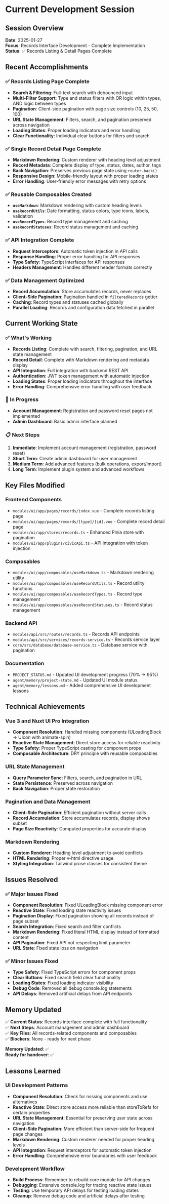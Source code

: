 # Current Development Session

## Session Overview

**Date**: 2025-01-27  
**Focus**: Records Interface Development - Complete Implementation  
**Status**: ✅ Records Listing & Detail Pages Complete

## Recent Accomplishments

### ✅ Records Listing Page Complete

- **Search & Filtering**: Full-text search with debounced input
- **Multi-Filter Support**: Type and status filters with OR logic within types,
  AND logic between types
- **Pagination**: Client-side pagination with page size controls (10, 25,
  50, 100)
- **URL State Management**: Filters, search, and pagination preserved across
  navigation
- **Loading States**: Proper loading indicators and error handling
- **Clear Functionality**: Individual clear buttons for filters and search

### ✅ Single Record Detail Page Complete

- **Markdown Rendering**: Custom renderer with heading level adjustment
- **Record Metadata**: Complete display of type, status, dates, author, tags
- **Back Navigation**: Preserves previous page state using `router.back()`
- **Responsive Design**: Mobile-friendly layout with proper loading states
- **Error Handling**: User-friendly error messages with retry options

### ✅ Reusable Composables Created

- **`useMarkdown`**: Markdown rendering with custom heading levels
- **`useRecordUtils`**: Date formatting, status colors, type icons, labels,
  validation
- **`useRecordTypes`**: Record type management and caching
- **`useRecordStatuses`**: Record status management and caching

### ✅ API Integration Complete

- **Request Interceptors**: Automatic token injection in API calls
- **Response Handling**: Proper error handling for API responses
- **Type Safety**: TypeScript interfaces for API responses
- **Headers Management**: Handles different header formats correctly

### ✅ Data Management Optimized

- **Record Accumulation**: Store accumulates records, never replaces
- **Client-Side Pagination**: Pagination handled in `filteredRecords` getter
- **Caching**: Record types and statuses cached globally
- **Parallel Loading**: Records and configuration data fetched in parallel

## Current Working State

### ✅ What's Working

- **Records Listing**: Complete with search, filtering, pagination, and URL
  state management
- **Record Detail**: Complete with Markdown rendering and metadata display
- **API Integration**: Full integration with backend REST API
- **Authentication**: JWT token management with automatic injection
- **Loading States**: Proper loading indicators throughout the interface
- **Error Handling**: Comprehensive error handling with user feedback

### 🔄 In Progress

- **Account Management**: Registration and password reset pages not implemented
- **Admin Dashboard**: Basic admin interface planned

### 📋 Next Steps

1. **Immediate**: Implement account management (registration, password reset)
2. **Short Term**: Create admin dashboard for user management
3. **Medium Term**: Add advanced features (bulk operations, export/import)
4. **Long Term**: Implement plugin system and advanced workflows

## Key Files Modified

### Frontend Components

- `modules/ui/app/pages/records/index.vue` - Complete records listing page
- `modules/ui/app/pages/records/[type]/[id].vue` - Complete record detail page
- `modules/ui/app/stores/records.ts` - Enhanced Pinia store with pagination
- `modules/ui/app/plugins/civicApi.ts` - API integration with token injection

### Composables

- `modules/ui/app/composables/useMarkdown.ts` - Markdown rendering utility
- `modules/ui/app/composables/useRecordUtils.ts` - Record utility functions
- `modules/ui/app/composables/useRecordTypes.ts` - Record type management
- `modules/ui/app/composables/useRecordStatuses.ts` - Record status management

### Backend API

- `modules/api/src/routes/records.ts` - Records API endpoints
- `modules/api/src/services/records-service.ts` - Records service layer
- `core/src/database/database-service.ts` - Database service with pagination

### Documentation

- `PROJECT_STATUS.md` - Updated UI development progress (70% → 95%)
- `agent/memory/project-state.md` - Updated UI module status
- `agent/memory/lessons.md` - Added comprehensive UI development lessons

## Technical Achievements

### Vue 3 and Nuxt UI Pro Integration

- **Component Resolution**: Handled missing components (ULoadingBlock → UIcon
  with animate-spin)
- **Reactive State Management**: Direct store access for reliable reactivity
- **Type Safety**: Proper TypeScript casting for component props
- **Composable Architecture**: DRY principle with reusable composables

### URL State Management

- **Query Parameter Sync**: Filters, search, and pagination in URL
- **State Persistence**: Preserved across navigation
- **Back Navigation**: Proper state restoration

### Pagination and Data Management

- **Client-Side Pagination**: Efficient pagination without server calls
- **Record Accumulation**: Store accumulates records, display shows subset
- **Page Size Reactivity**: Computed properties for accurate display

### Markdown Rendering

- **Custom Renderer**: Heading level adjustment to avoid conflicts
- **HTML Rendering**: Proper v-html directive usage
- **Styling Integration**: Tailwind prose classes for consistent theme

## Issues Resolved

### ✅ Major Issues Fixed

- **Component Resolution**: Fixed ULoadingBlock missing component error
- **Reactive State**: Fixed loading state reactivity issues
- **Pagination Display**: Fixed pagination showing all records instead of page
  subset
- **Search Integration**: Fixed search and filter conflicts
- **Markdown Rendering**: Fixed literal HTML display instead of formatted
  content
- **API Pagination**: Fixed API not respecting limit parameter
- **URL State**: Fixed state loss on navigation

### ✅ Minor Issues Fixed

- **Type Safety**: Fixed TypeScript errors for component props
- **Clear Buttons**: Fixed search field clear functionality
- **Loading States**: Fixed loading indicator visibility
- **Debug Code**: Removed all debug console.log statements
- **API Delays**: Removed artificial delays from API endpoints

## Memory Updated

✅ **Current Status**: Records interface complete with full functionality  
✅ **Next Steps**: Account management and admin dashboard  
✅ **Key Files**: All records-related components and composables  
✅ **Blockers**: None - ready for next phase

**Memory Updated**: ✅  
**Ready for handover**: ✅

## Lessons Learned

### UI Development Patterns

- **Component Resolution**: Check for missing components and use alternatives
- **Reactive State**: Direct store access more reliable than storeToRefs for
  certain properties
- **URL State Management**: Essential for preserving user state across
  navigation
- **Client-Side Pagination**: More efficient than server-side for frequent page
  changes
- **Markdown Rendering**: Custom renderer needed for proper heading levels
- **API Integration**: Request interceptors for automatic token injection
- **Error Handling**: Comprehensive error boundaries with user feedback

### Development Workflow

- **Build Process**: Remember to rebuild core module for API changes
- **Debugging**: Extensive console.log for tracing reactive state issues
- **Testing**: Use temporary API delays for testing loading states
- **Cleanup**: Remove debug code and artificial delays after testing
